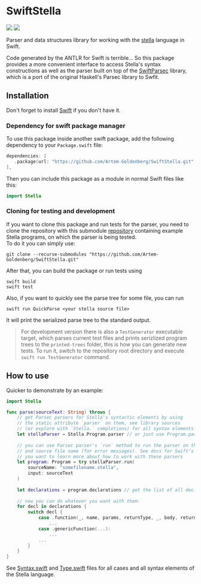 #  SwiftStella

[![](https://img.shields.io/endpoint?url=https%3A%2F%2Fswiftpackageindex.com%2Fapi%2Fpackages%2FArtem-Goldenberg%2FSwiftStella%2Fbadge%3Ftype%3Dplatforms)](https://swiftpackageindex.com/Artem-Goldenberg/SwiftStella)
[![](https://img.shields.io/endpoint?url=https%3A%2F%2Fswiftpackageindex.com%2Fapi%2Fpackages%2FArtem-Goldenberg%2FSwiftStella%2Fbadge%3Ftype%3Dswift-versions)](https://swiftpackageindex.com/Artem-Goldenberg/SwiftStella)

Parser and data structures library for working with 
the [stella](https://fizruk.github.io/stella/) language in Swift.

Code generated by the ANTLR for Swift is terrible... So this package provides a more
convenient interface to access Stella's syntax constructions as well as the parser
built on top of the [SwiftParsec](https://github.com/davedufresne/SwiftParsec) 
library, which is a port of the original Haskell's Parsec library to Swfit.

## Installation

Don't forget to install [Swift](https://www.swift.org/install) if you don't have it.

### Dependency for swift package manager

To use this package inside another swift package,
 add the following dependency to your `Package.swift` file:
 ```Swift
dependencies: [
    .package(url: "https://github.com/Artem-Goldenberg/SwiftStella.git", from: "1.1.0")
],
 ```
 
 Then you can include this package as a module in normal Swift files like this:
 ```Swift
 import Stella
 ```

### Cloning for testing and development

If you want to clone this package and run tests for the parser, you need to clone
the repository with this submodule [repository](https://github.com/Zelourses/stella-tests)
containing example Stella programs, on which the parser is being tested.  
To do it you can simply use:
```
git clone --recurse-submodules "https://github.com/Artem-Goldenberg/SwiftStella.git"
```

After that, you can build the package or run tests using
```
swift build
swift test
```

Also, if you want to quickly see the parse tree for some file, you can run
```
swift run QuickParse <your stella source file> 
```
It will print the serialized parse tree to the standard output.

> For development version there is also a `TestGenerator` executable target, which
  parses current test files and prints serizlized program trees to the `printed-trees`
  folder, this is how you can generate new tests. To run it, switch to the repository
  root directory and execute `swift run TestGenerator` command.


## How to use

Quicker to demonstrate by an example:

```Swift
import Stella

func parse(sourceText: String) throws {
    // get Parsec parsers for Stella's syntactic elements by using 
    // the static attribute `parser` on them, see library sources
    // (or explore with `Stella.` completions) for all syntax elements
    let stellaParser = Stella.Program.parser // or just use Program.parser
    
    // you can use Parsec parser's `run` method to run the parser on the specified text
    // and source file name (for error messages). See docs for Swift's Parsec library, if
    // you want to learn more about how to work with these parsers
    let program: Program = try stellaParser.run(
        sourceName: "somefilename.stella",
        input: sourceText
    )
    
    let declarations = program.declarations // get the list of all declarations
    
    // now you can do whatever you want with them:
    for decl in declarations {
        switch decl {
            case .function(_, name, params, returnType, _, body, returnExpr):
                ...
            case .genericFunction(...):
                ...
            ...
        } 
    }
}
```

See [Syntax.swift](Sources/Stella/Syntax.swift) and [Type.swift](Sources/Stella/Type.swift)
files for all cases and all syntax elements of the Stella language.
